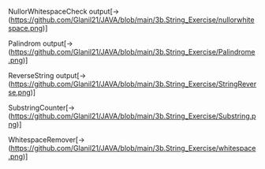 NullorWhitespaceCheck output[->(https://github.com/Glanil21/JAVA/blob/main/3b.String_Exercise/nullorwhitespace.png)]

Palindrom output[->(https://github.com/Glanil21/JAVA/blob/main/3b.String_Exercise/Palindrome.png)]

ReverseString output[->(https://github.com/Glanil21/JAVA/blob/main/3b.String_Exercise/StringReverse.png)]

SubstringCounter[->(https://github.com/Glanil21/JAVA/blob/main/3b.String_Exercise/Substring.png)]

WhitespaceRemover[->(https://github.com/Glanil21/JAVA/blob/main/3b.String_Exercise/whitespace.png)]
